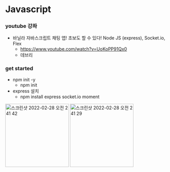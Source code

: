 # Javascript

### youtube 강좌 

- 바닐라 자바스크립트 채팅 앱! 초보도 할 수 있다! Node JS (express), Socket.io, Flex
    - https://www.youtube.com/watch?v=UoKoPP91Qx0
    - 데브리

### get started
- npm init -y
    - npm init 
- express 설치
    - npm install  express socket.io moment
<img width="200" alt="스크린샷 2022-02-28 오전 2 41 42" src="https://user-images.githubusercontent.com/96237885/155893405-31f65bd5-9170-4575-8146-e93b3012072c.png">
<img width="200" alt="스크린샷 2022-02-28 오전 2 41 29" src="https://user-images.githubusercontent.com/96237885/155893421-7a7877dd-2234-4ba0-bade-0ff9b31ac24c.png">
